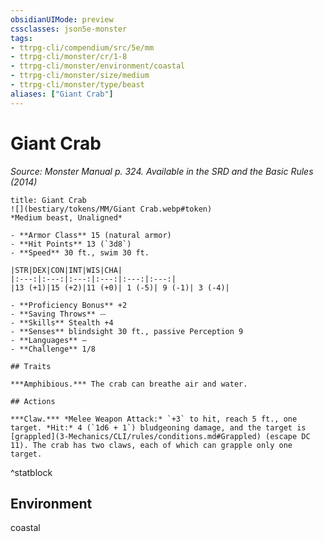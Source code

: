 ```yaml
---
obsidianUIMode: preview
cssclasses: json5e-monster
tags:
- ttrpg-cli/compendium/src/5e/mm
- ttrpg-cli/monster/cr/1-8
- ttrpg-cli/monster/environment/coastal
- ttrpg-cli/monster/size/medium
- ttrpg-cli/monster/type/beast
aliases: ["Giant Crab"]
---
```

# Giant Crab
*Source: Monster Manual p. 324. Available in the <span title='Systems Reference Document (5.1)'>SRD</span> and the Basic Rules (2014)*  

```ad-statblock
title: Giant Crab
![](bestiary/tokens/MM/Giant Crab.webp#token)
*Medium beast, Unaligned*

- **Armor Class** 15 (natural armor)
- **Hit Points** 13 (`3d8`)
- **Speed** 30 ft., swim 30 ft.

|STR|DEX|CON|INT|WIS|CHA|
|:---:|:---:|:---:|:---:|:---:|:---:|
|13 (+1)|15 (+2)|11 (+0)| 1 (-5)| 9 (-1)| 3 (-4)|

- **Proficiency Bonus** +2
- **Saving Throws** ⏤
- **Skills** Stealth +4
- **Senses** blindsight 30 ft., passive Perception 9
- **Languages** —
- **Challenge** 1/8

## Traits

***Amphibious.*** The crab can breathe air and water.

## Actions

***Claw.*** *Melee Weapon Attack:* `+3` to hit, reach 5 ft., one target. *Hit:* 4 (`1d6 + 1`) bludgeoning damage, and the target is [grappled](3-Mechanics/CLI/rules/conditions.md#Grappled) (escape DC 11). The crab has two claws, each of which can grapple only one target.
```
^statblock

## Environment

coastal
